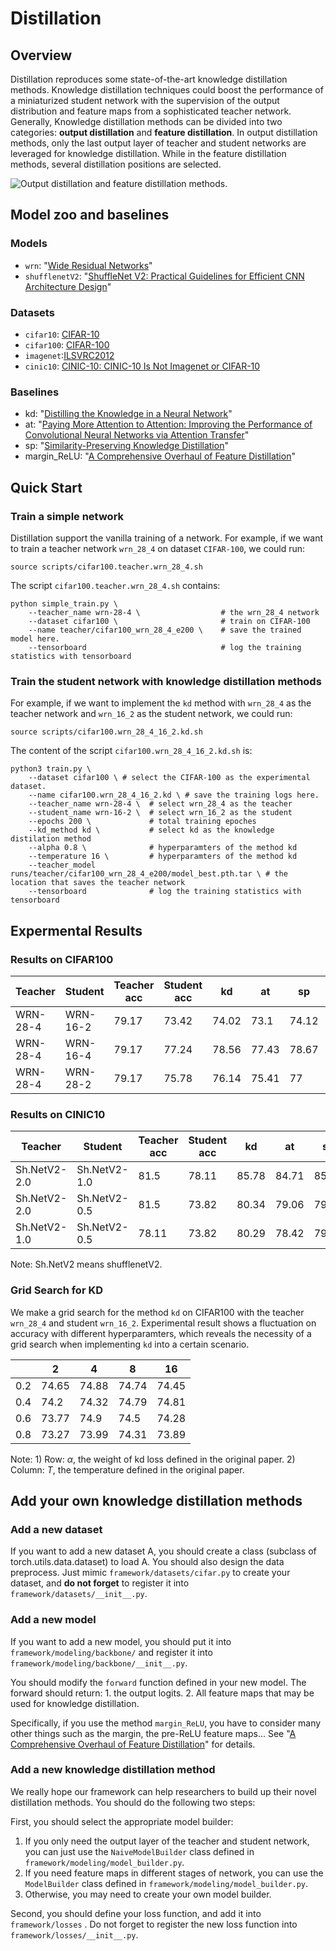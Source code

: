 # Distillation

## Overview

Distillation reproduces some state-of-the-art knowledge distillation methods. Knowledge distillation techniques could boost the performance of a miniaturized student network with the supervision of the output distribution and feature maps from a sophisticated teacher network. Generally, Knowledge distillation methods can be divided into two categories: **output distillation** and **feature distillation**. In output distillation methods, only the last output layer of teacher and student networks are leveraged for knowledge distillation. While in the feature distillation methods, several distillation positions are selected.

![Output distillation and feature distillation methods.](overview.png)

## Model zoo and baselines

### Models

- `wrn`: "[Wide Residual Networks](https://arxiv.org/abs/1605.07146)"
- `shufflenetV2`: "[ShuffleNet V2: Practical Guidelines for Efficient CNN Architecture Design](https://arxiv.org/abs/1807.11164)"

### Datasets

- `cifar10`: [CIFAR-10](https://www.cs.toronto.edu/~kriz/cifar.html)
- `cifar100`: [CIFAR-100](https://www.cs.toronto.edu/~kriz/cifar.html)
- `imagenet`:[ILSVRC2012](http://image-net.org/challenges/LSVRC/2012/index)
- `cinic10`: [CINIC-10: CINIC-10 Is Not Imagenet or CIFAR-10](https://github.com/BayesWatch/cinic-10)

### Baselines

- kd: "[Distilling the Knowledge in a Neural Network](http://arxiv.org/abs/1503.02531)"
- at: "[Paying More Attention to Attention: Improving the Performance of Convolutional Neural Networks via Attention Transfer](http://arxiv.org/abs/1612.03928)"
- sp: "[Similarity-Preserving Knowledge Distillation](http://openaccess.thecvf.com/content_ICCV_2019/html/Tung_Similarity-Preserving_Knowledge_Distillation_ICCV_2019_paper.html)"
- margin_ReLU: "[A Comprehensive Overhaul of Feature Distillation](<http://openaccess.thecvf.com/content_ICCV_2019/html/Heo_A_Comprehensive_Overhaul_of_Feature_Distillation_ICCV_2019_paper.html>)"

## Quick Start

### Train a simple network

Distillation support the vanilla training of a network. For example, if we want to train a teacher network `wrn_28_4` on dataset `CIFAR-100`, we could run: 

```shell
source scripts/cifar100.teacher.wrn_28_4.sh
```

The script `cifar100.teacher.wrn_28_4.sh` contains: 

```shell
python simple_train.py \
    --teacher_name wrn-28-4 \                  # the wrn_28_4 network 
    --dataset cifar100 \                       # train on CIFAR-100
    --name teacher/cifar100_wrn_28_4_e200 \    # save the trained model here.
    --tensorboard                              # log the training statistics with tensorboard
```



### Train the student network with knowledge distillation methods

For example, if we want to implement the `kd` method with `wrn_28_4` as the teacher network and `wrn_16_2` as the student network, we could run:

```shell
source scripts/cifar100.wrn_28_4_16_2.kd.sh
```

The content of the script  `cifar100.wrn_28_4_16_2.kd.sh` is:

```shell
python3 train.py \
    --dataset cifar100 \ # select the CIFAR-100 as the experimental dataset.
    --name cifar100.wrn_28_4_16_2.kd \ # save the training logs here.
    --teacher_name wrn-28-4 \  # select wrn_28_4 as the teacher
    --student_name wrn-16-2 \  # select wrn_16_2 as the student
    --epochs 200 \             # total training epoches
    --kd_method kd \           # select kd as the knowledge distilation method
    --alpha 0.8 \              # hyperparamters of the method kd
    --temperature 16 \         # hyperparamters of the method kd
    --teacher_model runs/teacher/cifar100_wrn_28_4_e200/model_best.pth.tar \ # the location that saves the teacher network
    --tensorboard              # log the training statistics with tensorboard
```



## Expermental Results

### Results on CIFAR100

| Teacher  | Student  | Teacher acc | Student acc | kd    | at    | sp    | margin_ReLU |
| -------- | -------- | ----------- | ----------- | ----- | ----- | ----- | :---------: |
| WRN-28-4 | WRN-16-2 | 79.17       | 73.42       | 74.02 | 73.1  | 74.12 |    75.41    |
| WRN-28-4 | WRN-16-4 | 79.17       | 77.24       | 78.56 | 77.43 | 78.67 |    79.39    |
| WRN-28-4 | WRN-28-2 | 79.17       | 75.78       | 76.14 | 75.41 | 77    |    77.86    |

### Results on CINIC10

| Teacher      | Student      | Teacher acc | Student acc | kd    | at    | sp    | margin_ReLU |
| ------------ | ------------ | ----------- | ----------- | ----- | ----- | ----- | :---------: |
| Sh.NetV2-2.0 | Sh.NetV2-1.0 | 81.5        | 78.11       | 85.78 | 84.71 | 85.32 |    85.29    |
| Sh.NetV2-2.0 | Sh.NetV2-0.5 | 81.5        | 73.82       | 80.34 | 79.06 | 79.15 |    78.79    |
| Sh.NetV2-1.0 | Sh.NetV2-0.5 | 78.11       | 73.82       | 80.29 | 78.42 | 79.02 |    79.69    |

Note: Sh.NetV2 means shufflenetV2.

### Grid Search for KD

We make a grid search for the method `kd` on CIFAR100 with the teacher `wrn_28_4` and student `wrn_16_2`. Experimental result shows a fluctuation on accuracy with different hyperparamters, which reveals the necessity of a grid search when implementing `kd` into a certain scenario.

|      | 2     | 4     | 8     | 16    |
| ---- | ----- | ----- | ----- | ----- |
| 0.2  | 74.65 | 74.88 | 74.74 | 74.45 |
| 0.4  | 74.2  | 74.32 | 74.79 | 74.81 |
| 0.6  | 73.77 | 74.9  | 74.5  | 74.28 |
| 0.8  | 73.27 | 73.99 | 74.31 | 73.89 |

Note: 1) Row: $\alpha$, the weight of kd loss defined in the original paper. 2) Column: $T$, the temperature defined in the original paper.

## Add your own knowledge distillation methods

### Add a new dataset

If you want to add a new dataset A, you should create a class (subclass of torch.utils.data.dataset) to load A. You should also design the data preprocess. Just mimic `framework/datasets/cifar.py` to create your dataset, and **do not forget** to register it into `framework/datasets/__init__.py`.

### Add a new model

If you want to add a new model, you should put it into `framework/modeling/backbone/` and register it into `framework/modeling/backbone/__init__.py`.

You should modify the `forward` function defined in your new model. The forward should return: 1. the output logits. 2. All feature maps that may be used for knowledge distillation. 

Specifically, if you use the method `margin_ReLU`, you have to consider many other things such as the margin, the pre-ReLU feature maps... See  "[A Comprehensive Overhaul of Feature Distillation](<http://openaccess.thecvf.com/content_ICCV_2019/html/Heo_A_Comprehensive_Overhaul_of_Feature_Distillation_ICCV_2019_paper.html>)" for details.

### Add a new knowledge distillation method

We really hope our framework can help researchers to build up their novel distillation methods. You should do the following two steps:

First, you should select the appropriate model builder:

1. If you only need the output layer of the teacher and student network, you can just use the `NaiveModelBuilder` class defined in `framework/modeling/model_builder.py`.
2. If you need feature maps in different stages of network, you can use the `ModelBuilder` class defined in `framework/modeling/model_builder.py`.
3. Otherwise, you may need to create your own model builder.

Second, you should define your loss function, and add it into `framework/losses` . Do not forget to register the new loss function into `framework/losses/__init__.py`.